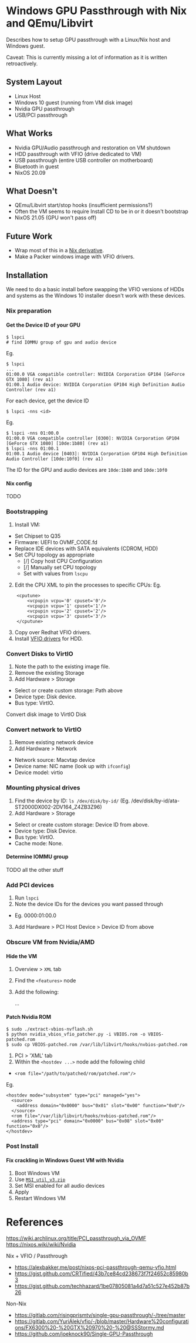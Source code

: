 # Windows GPU Passthrough with Nix and QEmu/Libvirt

Describes how to setup GPU passthrough with a Linux/Nix host and Windows guest.

Caveat: This is currently missing a lot of information as it is written retroactively.

## System Layout

* Linux Host
* Windows 10 guest (running from VM disk image)
* Nvidia GPU passthrough
* USB/PCI passthrough

## What Works

* Nvidia GPU/Audio passthrough and restoration on VM shutdown
* HDD passthrough with VFIO (drive dedicated to VM)
* USB passthrough (entire USB controller on motherboard)
* Bluetooth in guest
* NixOS 20.09

## What Doesn't

* QEmu/Libvirt start/stop hooks (insufficient permissions?)
* Often the VM seems to require Install CD to be in or it doesn't bootstrap
* NixOS 21.05 (GPU won't pass off)

## Future Work

* Wrap most of this in a [Nix derivative](https://gist.github.com/techhazard/1be07805081a4d7a51c527e452b87b26).
* Make a Packer windows image with VFIO drivers.

## Installation

We need to do a basic install before swapping the VFIO versions of HDDs and systems
as the Windows 10 installer doesn't work with these devices.

### Nix preparation

#### Get the Device ID of your GPU

    $ lspci
    # find IOMMU group of gpu and audio device

Eg.

    $ lspci
    ...
    01:00.0 VGA compatible controller: NVIDIA Corporation GP104 [GeForce GTX 1080] (rev a1)
    01:00.1 Audio device: NVIDIA Corporation GP104 High Definition Audio Controller (rev a1)

For each device, get the device ID

    $ lspci -nns <id>

Eg.

    $ lspci -nns 01:00.0
    01:00.0 VGA compatible controller [0300]: NVIDIA Corporation GP104 [GeForce GTX 1080] [10de:1b80] (rev a1)
    $ lspci -nns 01:00.1
    01:00.1 Audio device [0403]: NVIDIA Corporation GP104 High Definition Audio Controller [10de:10f0] (rev a1)

The ID for the GPU and audio devices are `10de:1b80` and `10de:10f0`


#### Nix config

TODO


### Bootstrapping

1. Install VM:
  * Set Chipset to Q35
  * Firmware: UEFI to OVMF_CODE.fd
  * Replace IDE devices with SATA equivalents (CDROM, HDD)
  * Set CPU topology as appropriate
    * [/] Copy host CPU Configuration
    * [/] Manually set CPU topology
    * Set with values from `lscpu`
2. Edit the CPU XML to pin the processes to specific CPUs:
Eg.
```
    <cputune>
        <vcpupin vcpu='0' cpuset='0'/>
        <vcpupin vcpu='1' cpuset='1'/>
        <vcpupin vcpu='2' cpuset='2'/>
        <vcpupin vcpu='3' cpuset='3'/>
    </cputune>
```
3. Copy over Redhat VFIO drivers.
4. Install [VFIO drivers](https://docs.fedoraproject.org/en-US/quick-docs/creating-windows-virtual-machines-using-virtio-drivers/) for HDD.

### Convert Disks to VirtIO

1. Note the path to the existing image file.
2. Remove the existing Storage
3. Add Hardware > Storage
* Select or create custom storage: Path above
* Device type: Disk device.
* Bus type: VirtIO.

Convert disk image to VirtIO Disk

### Convert network to VirtIO

1. Remove existing network device
2. Add Hardware > Network
* Network source: Macvtap device
* Device name: NIC name (look up with `ifconfig`)
* Device model: virtio

### Mounting physical drives

1. Find the device by ID: `ls /dev/disk/by-id/` (Eg. /dev/disk/by-id/ata-ST2000DX002-2DV164_Z4ZB3Z96)
2. Add Hardware > Storage
* Select or create custom storage: Device ID from above.
* Device type: Disk Device.
* Bus type: VirtIO.
* Cache mode: None.

#### Determine IOMMU group

TODO all the other stuff

### Add PCI devices

1. Run `lspci`
2. Note the device IDs for the devices you want passed through
* Eg. 0000:01:00.0
3. Add Hardware > PCI Host Device > Device ID from above

### Obscure VM from Nvidia/AMD

#### Hide the VM

1. Overview > `XML` tab
2. Find the `<features>` node
3. Add the following:

    <features>
        <hyperv>
            <vendor_id state='on' value='randomid'/>
            ...
        </hyperv>
        <kvm>
          <hidden state="on"/>
        </kvm>
    </features>

#### Patch Nvidia ROM

```
$ sudo ./extract-vbios-nvflash.sh
$ python nvidia_vbios_vfio_patcher.py -i VBIOS.rom -o VBIOS-patched.rom
$ sudo cp VBIOS-patched.rom /var/lib/libvirt/hooks/nvbios-patched.rom
```

1. PCI <Nvidia GPU device id> > 'XML' tab
2. Within the `<hostdev ...>` node add the following child
*   `<rom file="/path/to/patched/rom/patched.rom"/>`

Eg.

    <hostdev mode="subsystem" type="pci" managed="yes">
      <source>
        <address domain="0x0000" bus="0x01" slot="0x00" function="0x0"/>
      </source>
      <rom file="/var/lib/libvirt/hooks/nvbios-patched.rom"/>
      <address type="pci" domain="0x0000" bus="0x08" slot="0x00" function="0x0"/>
    </hostdev>


### Post Install

#### Fix crackling in Windows Guest VM with Nvidia

1. Boot Windows VM
2. Use [`MSI_util_v3.zip`](https://www.mediafire.com/file/ewpy1p0rr132thk/MSI_util_v3.zip/file)
3. Set MSI enabled for all audio devices
4. Apply
5. Restart Windows VM


# References

https://wiki.archlinux.org/title/PCI_passthrough_via_OVMF
https://nixos.wiki/wiki/Nvidia

Nix + VFIO / Passthrough
* https://alexbakker.me/post/nixos-pci-passthrough-qemu-vfio.html
* https://gist.github.com/CRTified/43b7ce84cd238673f7f24652c85980b3
* https://gist.github.com/techhazard/1be07805081a4d7a51c527e452b87b26

Non-Nix
* https://gitlab.com/risingprismtv/single-gpu-passthrough/-/tree/master
* https://gitlab.com/YuriAlek/vfio/-/blob/master/Hardware%20configurations/FX6300%20-%20GTX%20970%20-%20@SSStormy.md
* https://github.com/joeknock90/Single-GPU-Passthrough
